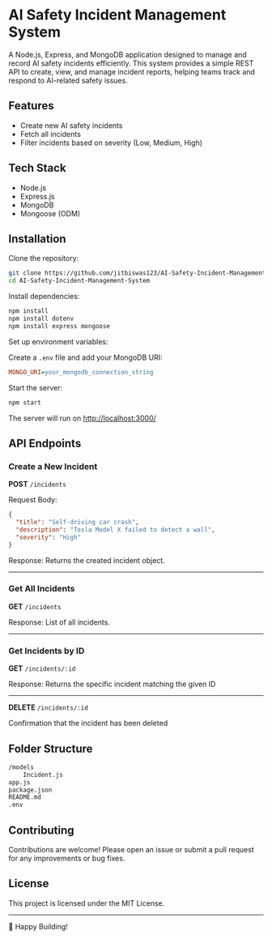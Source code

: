 # AI Safety Incident Management System

A Node.js, Express, and MongoDB application designed to manage and record AI safety incidents efficiently. This system provides a simple REST API to create, view, and manage incident reports, helping teams track and respond to AI-related safety issues.

## Features

- Create new AI safety incidents
- Fetch all incidents
- Filter incidents based on severity (Low, Medium, High)

## Tech Stack

- Node.js
- Express.js
- MongoDB
- Mongoose (ODM)

## Installation

Clone the repository:

```bash
git clone https://github.com/jitbiswas123/AI-Safety-Incident-Management-System.git
cd AI-Safety-Incident-Management-System
```

Install dependencies:

```bash
npm install
npm install dotenv
npm install express mongoose
```

Set up environment variables:

Create a `.env` file and add your MongoDB URI:

```ini
MONGO_URI=your_mongodb_connection_string
```

Start the server:

```bash
npm start
```

The server will run on [http://localhost:3000/](http://localhost:3000/)

## API Endpoints

### Create a New Incident

**POST** `/incidents`

Request Body:

```json
{
  "title": "Self-driving car crash",
  "description": "Tesla Model X failed to detect a wall",
  "severity": "High"
}
```

Response: Returns the created incident object.

---

### Get All Incidents

**GET** `/incidents`

Response: List of all incidents.

---

### Get Incidents by ID

**GET** `/incidents/:id`

Response: Returns the specific incident matching the given ID

---

**DELETE** `/incidents/:id`

Confirmation that the incident has been deleted

## Folder Structure

```bash
/models
    Incident.js
app.js
package.json
README.md
.env
```

## Contributing

Contributions are welcome! Please open an issue or submit a pull request for any improvements or bug fixes.

## License

This project is licensed under the MIT License.

---

🚀 Happy Building!
